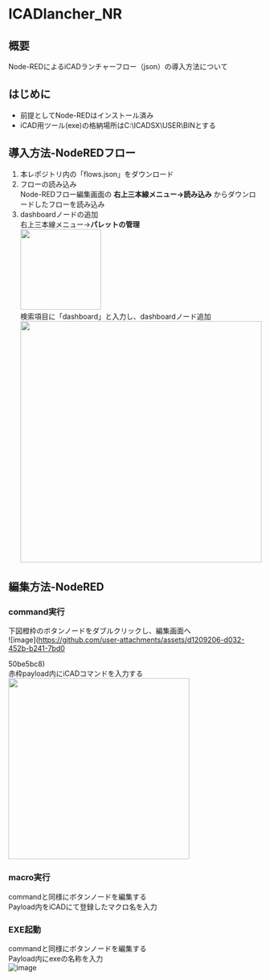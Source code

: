 # ICADlancher_NR
## 概要
Node-REDによるiCADランチャーフロー（json）の導入方法について
## はじめに
- 前提としてNode-REDはインストール済み 
- iCAD用ツール(exe)の格納場所はC:\ICADSX\USER\BINとする
## 導入方法-NodeREDフロー
1. 本レポジトリ内の「flows.json」をダウンロード
2. フローの読み込み  
   Node-REDフロー編集画面の **右上三本線メニュー→読み込み** からダウンロードしたフローを読み込み
3. dashboardノードの追加  
   右上三本線メニュー→**パレットの管理**  
   <img src="https://github.com/user-attachments/assets/3d1355eb-bc07-4ea6-974a-afa1f4d0c394" width="160px">  
   検索項目に「dashboard」と入力し、dashboardノード追加  
   <img src="https://github.com/user-attachments/assets/d82adeeb-0c6c-41ef-98ea-2332dd725805" width="480px">  
## 編集方法-NodeRED
### command実行
下図橙枠のボタンノードをダブルクリックし、編集画面へ  
![image](https://github.com/user-attachments/assets/d1209206-d032-452b-b241-7bd0

50be5bc8)  
赤枠payload内にiCADコマンドを入力する  
<img src="https://github.com/user-attachments/assets/d091237f-36ef-4615-ac06-703d2ccbc681" width="360px"> 
### macro実行
commandと同様にボタンノードを編集する  
Payload内をiCADにて登録したマクロ名を入力  
### EXE起動
commandと同様にボタンノードを編集する  
Payload内にexeの名称を入力  
![image](https://github.com/user-attachments/assets/f569f68d-c2cf-4219-8d98-ba5412ae7cc3)

